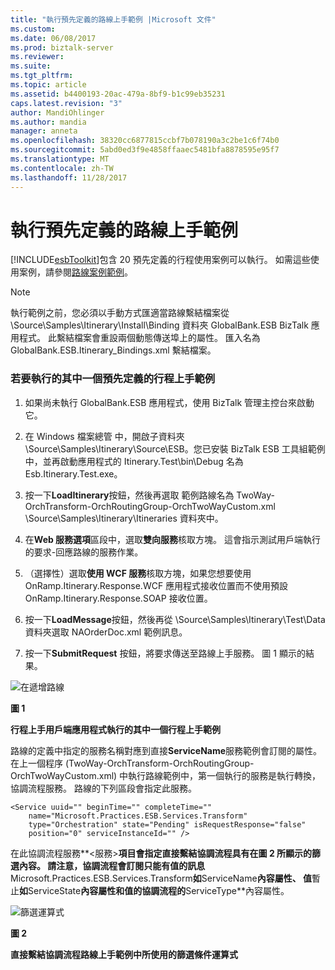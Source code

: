 ```yaml
---
title: "執行預先定義的路線上手範例 |Microsoft 文件"
ms.custom: 
ms.date: 06/08/2017
ms.prod: biztalk-server
ms.reviewer: 
ms.suite: 
ms.tgt_pltfrm: 
ms.topic: article
ms.assetid: b4400193-20ac-479a-8bf9-b1c99eb35231
caps.latest.revision: "3"
author: MandiOhlinger
ms.author: mandia
manager: anneta
ms.openlocfilehash: 38320cc6877815ccbf7b078190a3c2be1c6f74b0
ms.sourcegitcommit: 5abd0ed3f9e4858ffaaec5481bfa8878595e95f7
ms.translationtype: MT
ms.contentlocale: zh-TW
ms.lasthandoff: 11/28/2017
---
```

# <a name="run-a-predefined-itinerary-on-ramp-sample"></a>執行預先定義的路線上手範例
[!INCLUDE[esbToolkit](../includes/esbtoolkit-md.md)]包含 20 預先定義的行程使用案例可以執行。 如需這些使用案例，請參閱[路線案例範例](../esb-toolkit/the-sample-itinerary-scenarios.md)。  
  
> [!NOTE]
>  執行範例之前，您必須以手動方式匯適當路線繫結檔案從 \Source\Samples\Itinerary\Install\Binding 資料夾 GlobalBank.ESB BizTalk 應用程式。 此繫結檔案會重設兩個動態傳送埠上的屬性。 匯入名為 GlobalBank.ESB.Itinerary_Bindings.xml 繫結檔案。  
  
### <a name="to-run-one-of-the-pre-defined-itinerary-on-ramp-samples"></a>若要執行的其中一個預先定義的行程上手範例  
  
1.  如果尚未執行 GlobalBank.ESB 應用程式，使用 BizTalk 管理主控台來啟動它。  
  
2.  在 Windows 檔案總管 中，開啟子資料夾 \Source\Samples\Itinerary\Source\ESB。您已安裝 BizTalk ESB 工具組範例中，並再啟動應用程式的 Itinerary.Test\bin\Debug 名為 Esb.Itinerary.Test.exe。  
  
3.  按一下**LoadItinerary**按鈕，然後再選取 範例路線名為 TwoWay-OrchTransform-OrchRoutingGroup-OrchTwoWayCustom.xml \Source\Samples\Itinerary\Itineraries 資料夾中。  
  
4.  在**Web 服務選項**區段中，選取**雙向服務**核取方塊。 這會指示測試用戶端執行的要求-回應路線的服務作業。  
  
5.  （選擇性）選取**使用 WCF 服務**核取方塊，如果您想要使用 OnRamp.Itinerary.Response.WCF 應用程式接收位置而不使用預設 OnRamp.Itinerary.Response.SOAP 接收位置。  
  
6.  按一下**LoadMessage**按鈕，然後再從 \Source\Samples\Itinerary\Test\Data 資料夾選取 NAOrderDoc.xml 範例訊息。  
  
7.  按一下**SubmitRequest**  按鈕，將要求傳送至路線上手服務。 圖 1 顯示的結果。  
  
 ![在遞增路線](../esb-toolkit/media/ch6-itineraryonramp.gif "第 6 章第 ItineraryOnRamp")  
  
 **圖 1**  
  
 **行程上手用戶端應用程式執行的其中一個行程上手範例**  
  
 路線的定義中指定的服務名稱對應到直接**ServiceName**服務範例會訂閱的屬性。 在上一個程序 (TwoWay-OrchTransform-OrchRoutingGroup-OrchTwoWayCustom.xml) 中執行路線範例中，第一個執行的服務是執行轉換，協調流程服務。 路線的下列區段會指定此服務。  
  
```  
<Service uuid="" beginTime="" completeTime=""   
    name="Microsoft.Practices.ESB.Services.Transform"  
    type="Orchestration" state="Pending" isRequestResponse="false"  
    position="0" serviceInstanceId="" />  
```  
  
 在此協調流程服務**\<服務\>**項目會指定直接繫結協調流程具有在圖 2 所顯示的篩選內容。 請注意，協調流程會訂閱只能有值的訊息**Microsoft.Practices.ESB.Services.Transform**如**ServiceName**內容屬性、 值**暫止**如**ServiceState**內容屬性和值的協調流程的**ServiceType**內容屬性。  
  
 ![篩選運算式](../esb-toolkit/media/ch6-filterexpression.gif "第 6 章第 FilterExpression")  
  
 **圖 2**  
  
 **直接繫結協調流程路線上手範例中所使用的篩選條件運算式**